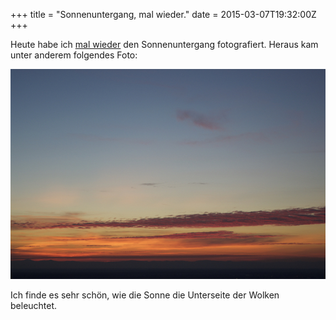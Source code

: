 +++
title = "Sonnenuntergang, mal wieder."
date = 2015-03-07T19:32:00Z
+++

Heute habe ich [mal wieder](https://blog.bullenscheisse.de/oder-foodblogger/) den Sonnenuntergang fotografiert. Heraus kam unter anderem folgendes Foto:

![Ein Sonnenuntergang, der die Wolkenunterseite rot färbt](/img/IMG_14.jpg)

Ich finde es sehr schön, wie die Sonne die Unterseite der Wolken beleuchtet.